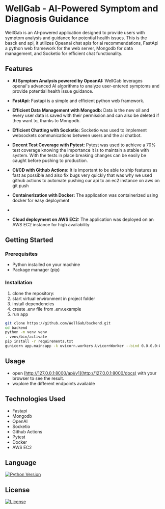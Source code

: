 # WellGab - AI-Powered Symptom and Diagnosis Guidance

WellGab is an AI-powered application designed to provide users with symptom analysis and guidance for potential health issues. This is the basck end api, it utilizes Opeanai chat apis for ai recommendations, FastApi a python web framework for the web server, Mongodb for data management, and Socketio for efficient chat functionality.

## Features

- **AI Symptom Analysis powered by OpeanAI:** WellGab leverages openai's advanced AI algorithms to analyze user-entered symptoms and provide potential health issue guidance.

- **FastApi:** Fastapi is a simple and efficient python web framework.

- **Efficient Data Management with Mongodb:** Data is the new oil and every user data is saved with their permission and can also be deleted if they want to, thanks to Mongodb.

- **Efficient Chatting with Socketio:** Socketio was used to implement websockets communications between users and the ai chatbot.

- **Decent Test Coverage with Pytest:** Pytest was used to achieve a 70% test coverage knowing the importance it is to maintain a stable with system. With the tests in place breaking changes can be easily be caught before pushing to production.
  
- **CI/CD with Github Actions:** It is important to be able to ship features as fast as possible and also fix bugs very quickly that was why we used github actions to automate pushing our api to an ec2 instance on aws on git push
  
- **Containerization with Docker:** The application was containerized using docker for easy deployment
-   
- **Cloud deployment on AWS EC2:** The application was deployed on an AWS EC2 instance for high availability  

## Getting Started

### Prerequisites

- Python installed on your machine
- Package manager (pip)

### Installation

1. clone the repository:
2. start virtual environment in project folder
3. install dependencies
4. create .env file from .env.example
5. run app

```bash
git clone https://github.com/WellGab/backend.git
cd backend
python -m venv venv
. venv/bin/activate    
pip install -r requirements.txt
gunicorn app.main:app -k uvicorn.workers.UvicornWorker --bind 0.0.0.0:8000
```

## Usage
- open [http://127.0.0.1:8000/api/v1](http://127.0.0.1:8000/docs) with your browser to see the result.
- wxplore the different endpoints available

## Technologies Used

- Fastapi
- Mongodb
- OpenAI
- Socketio
- Github Actions
- Pytest
- Docker
- AWS EC2

## Language
[![Python Version](https://img.shields.io/badge/python-3.7%20%7C%203.8%20%7C%203.9-blue.svg)](https://www.python.org/downloads/)

## License
[![License](https://img.shields.io/badge/license-MIT-blue.svg)](https://opensource.org/licenses/MIT)